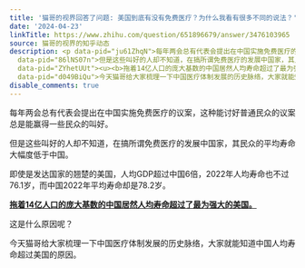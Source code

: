 ```yaml
---
title: '猫哥的视界回答了问题: 美国到底有没有免费医疗？为什么我看有很多不同的说法？'
date: '2024-04-23'
linkTitle: https://www.zhihu.com/question/651896679/answer/3476103965
source: 猫哥的视界的知乎动态
description: <p data-pid="ju61ZhqN">每年两会总有代表会提出在中国实施免费医疗的议案，这种能讨好普通民众的议案总是能赢得一些民众的叫好。</p><p
  data-pid="86lNS07n">但是这些叫好的人却不知道，在搞所谓免费医疗的发展中国家，其民众的平均寿命大幅度低于中国。</p><p data-pid="-LlBgISY">即使是发达国家的翘楚的美国，人均GDP超过中国6倍，2022年人均寿命也不过76.1岁，而中国2022年平均寿命却是78.2岁。</p><p
  data-pid="ZYhetUUt"><u><b>拖着14亿人口的庞大基数的中国居然人均寿命超过了最为强大的美国。</b></u></p><p data-pid="CgAQSECn">这是什么原因呢？</p><p
  data-pid="d049BiQu">今天猫哥给大家梳理一下中国医疗体制发展的历史脉络，大家就能知道中国人均寿命超过美国的原因。</p><p ...
disable_comments: true
---
```

<p data-pid="ju61ZhqN">每年两会总有代表会提出在中国实施免费医疗的议案，这种能讨好普通民众的议案总是能赢得一些民众的叫好。</p><p data-pid="86lNS07n">但是这些叫好的人却不知道，在搞所谓免费医疗的发展中国家，其民众的平均寿命大幅度低于中国。</p><p data-pid="-LlBgISY">即使是发达国家的翘楚的美国，人均GDP超过中国6倍，2022年人均寿命也不过76.1岁，而中国2022年平均寿命却是78.2岁。</p><p data-pid="ZYhetUUt"><u><b>拖着14亿人口的庞大基数的中国居然人均寿命超过了最为强大的美国。</b></u></p><p data-pid="CgAQSECn">这是什么原因呢？</p><p data-pid="d049BiQu">今天猫哥给大家梳理一下中国医疗体制发展的历史脉络，大家就能知道中国人均寿命超过美国的原因。</p><p ...